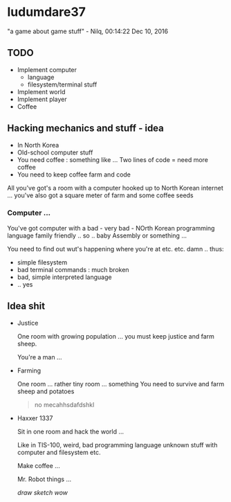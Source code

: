 # ludumdare37
"a game about game stuff" - Nilq, 00:14:22 Dec 10, 2016

TODO
---

- Implement computer
  - language
  - filesystem/terminal stuff
- Implement world
- Implement player
- Coffee


Hacking mechanics and stuff - idea
---

- In North Korea
- Old-school computer stuff
- You need coffee : something like ... Two lines of code = need more coffee
- You need to keep coffee farm and code

All you've got's a room with a computer hooked up to North Korean internet ...
you've also got a square meter of farm and some coffee seeds

### Computer ...

You've got computer with a bad - very bad - NOrth Korean programming language
family friendly .. so .. baby Assembly or something ...

You need to find out wut's happening where you're at etc. etc.
damn .. thus:

- simple filesystem
- bad terminal commands : much broken
- bad, simple interpreted language
- .. yes

Idea shit
---

- Justice

  One room with growing population ...
  you must keep justice and farm sheep.

  You're a man ...

- Farming

  One room ... rather tiny room ... something
  You need to survive and farm sheep and potatoes
  > no mecahhsdafdshkl

- Haxxer 1337

  Sit in one room and hack the world ...

  Like in TIS-100, weird, bad programming language
  unknown stuff with computer and filesystem etc.

  Make coffee ...

  Mr. Robot things ...

  *draw* *sketch* *wow*
